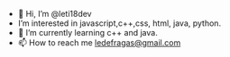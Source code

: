 - 👋 Hi, I’m @leti18dev
-  I’m interested in javascript,c++,css, html, java, python.
- 🌱 I’m currently learning c++ and java.
- 📫 How to reach me ledefragas@gmail.com

<!---
leti18dev/leti18dev is a ✨ special ✨ repository because its `README.md` (this file) appears on your GitHub profile.
You can click the Preview link to take a look at your changes.
--->
